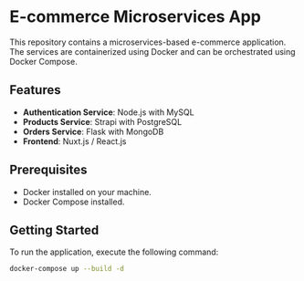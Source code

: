 # E-commerce Microservices App

This repository contains a microservices-based e-commerce application. The services are containerized using Docker and can be orchestrated using Docker Compose.

## Features

- **Authentication Service**: Node.js with MySQL
- **Products Service**: Strapi with PostgreSQL
- **Orders Service**: Flask with MongoDB
- **Frontend**: Nuxt.js / React.js

## Prerequisites

- Docker installed on your machine.
- Docker Compose installed.

## Getting Started

To run the application, execute the following command:

```bash
docker-compose up --build -d
